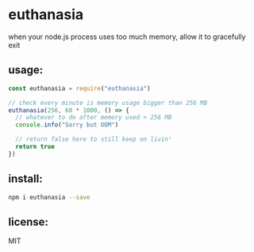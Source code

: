 # euthanasia

when your node.js process uses too much memory, allow it to gracefully exit

## usage:

```js
const euthanasia = require("euthanasia")

// check every minute is memory usage bigger than 256 MB
euthanasia(256, 60 * 1000, () => {
  // whatever to do after memory used > 256 MB
  console.info("Sorry but OOM")

  // return false here to still keep on livin'
  return true
})
```

## install:

```bash
npm i euthanasia --save
```

## license:

MIT
